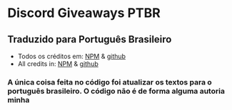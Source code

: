 # Discord Giveaways PTBR

## Traduzido para Português Brasileiro
- Todos os créditos em: [NPM](https://www.npmjs.com/package/discord-giveaways) & [github](https://github.com/Androz2091/discord-giveaways)
- All credits in: [NPM](https://www.npmjs.com/package/discord-giveaways) & [github](https://github.com/Androz2091/discord-giveaways)

### A única coisa feita no código foi atualizar os textos para o português brasileiro. O código não é de forma alguma autoria minha
